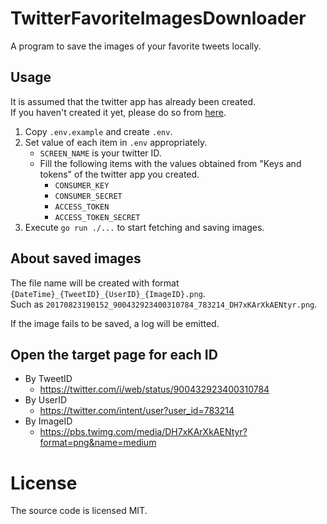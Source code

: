 # TwitterFavoriteImagesDownloader
A program to save the images of your favorite tweets locally.

## Usage 
It is assumed that the twitter app has already been created.  
If you haven't created it yet, please do so from [here](https://developer.twitter.com/en/apps/).  

1. Copy `.env.example` and create `.env`.
2. Set value of each item in `.env` appropriately.
   - `SCREEN_NAME` is your twitter ID.
   - Fill the following items with the values obtained from "Keys and tokens" of the twitter app you created.
     - `CONSUMER_KEY`
     - `CONSUMER_SECRET`
     - `ACCESS_TOKEN`
     - `ACCESS_TOKEN_SECRET`
3. Execute `go run ./...` to start fetching and saving images. 

## About saved images
The file name will be created with format `{DateTime}_{TweetID}_{UserID}_{ImageID}.png`.  
Such as `20170823190152_900432923400310784_783214_DH7xKArXkAENtyr.png`.

If the image fails to be saved, a log will be emitted.  

## Open the target page for each ID
- By TweetID
  - https://twitter.com/i/web/status/900432923400310784
- By UserID
  - https://twitter.com/intent/user?user_id=783214
- By ImageID
  - https://pbs.twimg.com/media/DH7xKArXkAENtyr?format=png&name=medium

# License
The source code is licensed MIT.
